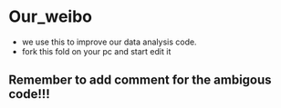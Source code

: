 # Our_weibo

- we use this to improve our data analysis code.
- fork this fold on your pc and start edit it
## Remember to add comment for the ambigous code!!!
